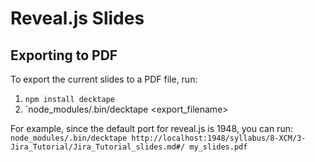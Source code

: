 # Reveal.js Slides

## Exporting to PDF

To export the current slides to a PDF file, run:
1. `npm install decktape`
2. `node_modules/.bin/decktape <URL> <export_filename>

For example, since the default port for reveal.js is 1948, you can run:
`node_modules/.bin/decktape http://localhost:1948/syllabus/8-XCM/3-Jira_Tutorial/Jira_Tutorial_slides.md#/ my_slides.pdf`
